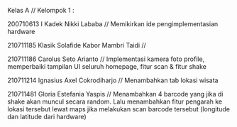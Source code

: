 Kelas A // Kelompok 1 :

200710613 I Kadek Nikki Lababa // Memikirkan ide pengimplementasian hardware

210711185 Klasik Solafide Kabor Mambri Taidi //  

210711186 Carolus Seto Arianto // Implementasi kamera foto profile, memperbaiki tampilan UI seluruh homepage, fitur scan & fitur shake

210711214 Ignasius Axel Cokrodiharjo // Menambahkan tab lokasi wisata

210711481 Gloria Estefania Yaspis // Menambahkan 4 barcode yang jika di shake akan muncul secara random. Lalu menambahkan fitur pengarah ke lokasi tersebut lewat maps jika melakukan scan barcode tersebut (longitude dan latitude dari hardware)
